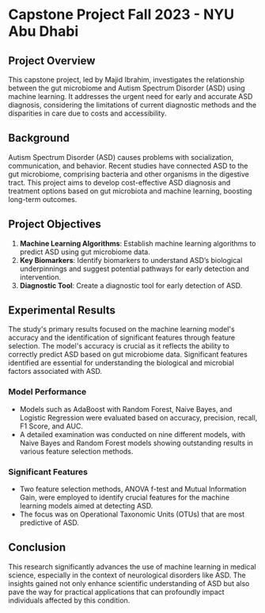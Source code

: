 # Capstone Project Fall 2023 - NYU Abu Dhabi

## Project Overview
This capstone project, led by Majid Ibrahim, investigates the relationship between the gut microbiome and Autism Spectrum Disorder (ASD) using machine learning. It addresses the urgent need for early and accurate ASD diagnosis, considering the limitations of current diagnostic methods and the disparities in care due to costs and accessibility.

## Background
Autism Spectrum Disorder (ASD) causes problems with socialization, communication, and behavior. Recent studies have connected ASD to the gut microbiome, comprising bacteria and other organisms in the digestive tract. This project aims to develop cost-effective ASD diagnosis and treatment options based on gut microbiota and machine learning, boosting long-term outcomes.

## Project Objectives
1. **Machine Learning Algorithms**: Establish machine learning algorithms to predict ASD using gut microbiome data.
2. **Key Biomarkers**: Identify biomarkers to understand ASD’s biological underpinnings and suggest potential pathways for early detection and intervention.
3. **Diagnostic Tool**: Create a diagnostic tool for early detection of ASD.

## Experimental Results
The study's primary results focused on the machine learning model's accuracy and the identification of significant features through feature selection. The model's accuracy is crucial as it reflects the ability to correctly predict ASD based on gut microbiome data. Significant features identified are essential for understanding the biological and microbial factors associated with ASD.

### Model Performance
- Models such as AdaBoost with Random Forest, Naive Bayes, and Logistic Regression were evaluated based on accuracy, precision, recall, F1 Score, and AUC.
- A detailed examination was conducted on nine different models, with Naive Bayes and Random Forest models showing outstanding results in various feature selection methods.

### Significant Features
- Two feature selection methods, ANOVA f-test and Mutual Information Gain, were employed to identify crucial features for the machine learning models aimed at detecting ASD.
- The focus was on Operational Taxonomic Units (OTUs) that are most predictive of ASD.

## Conclusion
This research significantly advances the use of machine learning in medical science, especially in the context of neurological disorders like ASD. The insights gained not only enhance scientific understanding of ASD but also pave the way for practical applications that can profoundly impact individuals affected by this condition.
